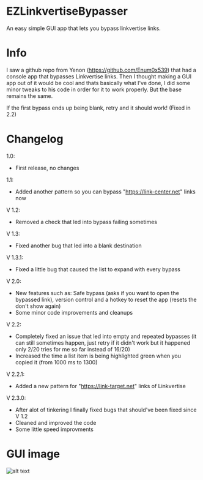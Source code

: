 # EZLinkvertiseBypasser
An easy simple GUI app that lets you bypass linkvertise links.


# Info
I saw a github repo from Yenon (https://github.com/Enum0x539) that had a console app that bypasses Linkvertise links.
Then I thought making a GUI app out of it would be cool and thats basically what I've done, I did some minor tweaks to his code in order for it to work properly.
But the base remains the same.

If the first bypass ends up being blank, retry and it should work! (Fixed in 2.2)


# Changelog

1.0:

- First release, no changes

1.1: 

- Added another pattern so you can bypass "https://link-center.net" links now

V 1.2:

- Removed a check that led into bypass failing sometimes

V 1.3:

- Fixed another bug that led into a blank destination

V 1.3.1:

- Fixed a little bug that caused the list to expand with every bypass

V 2.0:

- New features such as: Safe bypass (asks if you want to open the bypassed link), version control and a hotkey to reset the app (resets the don't show again)
- Some minor code improvements and cleanups

V 2.2:

- Completely fixed an issue that led into empty and repeated bypasses (it can still sometimes happen, just retry if it didn't work but it happened only 2/20 tries for me so far instead of 16/20)
- Increased the time a list item is being highlighted green when you copied it (from 1000 ms to 1300)

V 2.2.1:

- Added a new pattern for "https://link-target.net" links of Linkvertise

V 2.3.0:

- After alot of tinkering I finally fixed bugs that should've been fixed since V 1.2
- Cleaned and improved the code
- Some little speed improvments 

# GUI image

![alt text](https://i.imgur.com/OC750jw.png)
